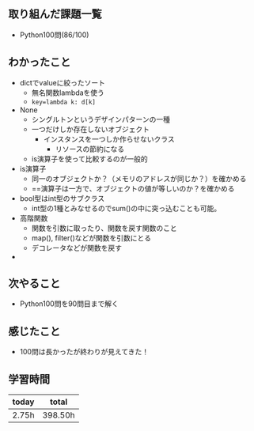 ## 取り組んだ課題一覧

- Python100問(86/100)
## わかったこと

- dictでvalueに絞ったソート
	- 無名関数lambdaを使う
	- `key=lambda k: d[k]`
- None
	- シングルトンというデザインパターンの一種
	- 一つだけしか存在しないオブジェクト
		- インスタンスを一つしか作らせないクラス
			- リソースの節約になる
	- is演算子を使って比較するのが一般的
- is演算子
	- 同一のオブジェクトか？（メモリのアドレスが同じか？）を確かめる
	- ==演算子は一方で、オブジェクトの値が等しいのか？を確かめる
- bool型はint型のサブクラス
	- int型の1種とみなせるのでsum()の中に突っ込むことも可能。
- 高階関数
	- 関数を引数に取ったり、関数を戻す関数のこと
	- map(), filter()などが関数を引数にとる
	- デコレータなどが関数を戻す
- 
## 次やること

- Python100問を90問目まで解く
## 感じたこと

- 100問は長かったが終わりが見えてきた！
## 学習時間

| today | total   |
| ----- | ------- |
| 2.75h  | 398.50h |

